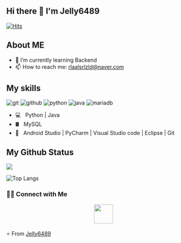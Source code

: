 <h2> Hi there 👋 I'm Jelly6489 </h2>

[![Hits](https://hits.seeyoufarm.com/api/count/incr/badge.svg?url=https%3A%2F%2Fgithub.com%2FJelly6489&count_bg=%2379C83D&title_bg=%23555555&icon=&icon_color=%23E7E7E7&title=hits&edge_flat=false)](https://hits.seeyoufarm.com)

<!-- <img align="center" src="https://github.com/saviomartin/saviomartin/blob/master/assets/about.png?raw=true"/> -->
## About ME

- 🌱 I’m currently learning Backend
- 📫 How to reach me: rlaalsrlzld@naver.com

<!-- <h3> 👨🏻‍💻 About Me </h3> -->

<!-- <h3>🛠 Tech Stack</h3> -->

<!-- <img align="center" src="https://github.com/saviomartin/saviomartin/blob/master/assets/skills.png?raw=true"> -->
## My skills

![git](https://img.shields.io/badge/-git-grey?style=for-the-badge&logo=git&logoColor=white&labelColor=8E2DE2)
![github](https://img.shields.io/badge/-github-grey?style=for-the-badge&logo=github&logoColor=white&labelColor=8E2DE2)
![python](https://img.shields.io/badge/-python-grey?style=for-the-badge&logo=python&logoColor=white&labelColor=8E2DE2)
![java](https://img.shields.io/badge/-java-grey?style=for-the-badge&logo=java&logoColor=white&labelColor=8E2DE2)
![mariadb](https://img.shields.io/badge/-mariadb-grey?style=for-the-badge&logo=mariadb&logoColor=white&labelColor=8E2DE2)

- 💻 &nbsp; Python | Java 
- 🛢 &nbsp; MySQL 
- 🔧 &nbsp; Android Studio | PyCharm | Visual Studio code | Eclipse | Git


<!--
**Jelly6489/Jelly6489** is a ✨ _special_ ✨ repository because its `README.md` (this file) appears on your GitHub profile.

Here are some ideas to get you started:

- 🔭 I’m currently working on ...
- 🌱 I’m currently learning ...
- 👯 I’m looking to collaborate on ...
- 🤔 I’m looking for help with ...
- 💬 Ask me about ...
- 📫 How to reach me: ...
- 😄 Pronouns: ...
- ⚡ Fun fact: ...
-->

<!-- <img align="center" src="https://github.com/saviomartin/saviomartin/blob/master/assets/git.png?raw=true"/> -->
## My Github Status

<img src="https://github-readme-stats.vercel.app/api?username=Jelly6489&show_icons=true&theme=radical&title_color=8E2DE2&text_color=fff&icon_color=8E2DE2">

![Top Langs](https://github-readme-stats.vercel.app/api/top-langs/?username=Jelly6489&theme=radical&title_color=8E2DE2&text_color=fff)

<!--
<img align="center" src="https://github-readme-stats.vercel.app/api?username=Jelly6489&include_all_commits=true&count_private=true&show_icons=true&line_height=20&title_color=7A7ADB&icon_color=2234AE&text_color=D3D3D3&bg_color=0,000000,130F40" alt="Jelly6489's Github Stats"> -->

<!--
[![Top Langs](https://github-readme-stats.vercel.app/api/top-langs/?username=Jelly6489&layout=compact&text_color=daf7dc&bg_color=151515)](https://github.com/Jelly6489/github-readme-stats)
-->

<h3> 🤝🏻 Connect with Me </h3>

<p align="center">
<!--
&nbsp; <a href="https://twitter.com/_souvik_guria" target="_blank" rel="noopener noreferrer"><img src="https://img.icons8.com/plasticine/100/000000/twitter.png" width="50" /></a>  
&nbsp; <a href="https://www.instagram.com/the_caffeine__addict/" target="_blank" rel="noopener noreferrer"><img src="https://img.icons8.com/plasticine/100/000000/instagram-new.png" width="50" /></a>  
&nbsp; <a href="https://www.linkedin.com/in/souvik-guria-/" target="_blank" rel="noopener noreferrer"><img src="https://img.icons8.com/plasticine/100/000000/linkedin.png" width="50" /></a> 
-->
&nbsp; <a href="mailto:rlaalsrlzld@naver.com" target="_blank" rel="noopener noreferrer"><img src="https://img.icons8.com/plasticine/100/000000/gmail.png"  width="50" /></a>
</p>


⭐️ From [Jelly6489](https://github.com/Jelly6489)

<!--
```⠀⠀⠀⠀⠀⠀
▕▔▔▔▔▔▔▔▔▔▔▔╲       
▕╮   ╭┻┻╮╭┻┻╮  ╭▕╮   ╲      
▕╯   ┃╭╮┃┃╭╮┃  ╰▕╯   ╭▏    
▕   ╭┻┻┻┛┗┻┻    ▕    ╰▏
▕   ╰━━━┓┈┈┈╭╮  ▕  ╭╮ ▏
▕   ╭╮╰┳┳┳┳╯╰╯  ▕  ╰╯ ▏
▕   ╰╯┈┗┛┗┛┈╭╮  ▕╮   ┈▏
```
-->
